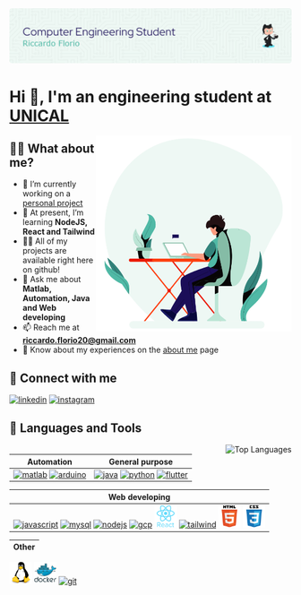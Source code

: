 <img src="./img/github-header-image.png">

# Hi 👋, I'm an engineering student at [UNICAL](https://www.unical.it/)

<img align="right" alt="Coding" width="350" src="./img/working-pic.gif">

## 🙋‍♂️ What about me?

- 🦾 I’m currently working on a [personal project](https://github.com/riccardo-florio/toggler-network)
- 🌱 At present, I’m learning **NodeJS, React and Tailwind**
- 👨‍💻 All of my projects are available right here on github!
- 💬 Ask me about **Matlab, Automation, Java and Web developing**
- 📫 Reach me at [**riccardo.florio20@gmail.com**](mailto:riccardo.florio20@gmail.com)
- 📄 Know about my experiences on the [about me](https://riccardoflorio.altervista.org/#about) page

<!-- - ⚡ Fun fact **TODO** -->

## 🤝 Connect with me

<!--
Link icone social: https://dev.to/envoy_/150-badges-for-github-pnk
-->

[![linkedin](https://img.shields.io/badge/LinkedIn-0077B5?style=for-the-badge&logo=linkedin&logoColor=white)](https://linkedin.com/in/riccardo-florio)
[![instagram](https://img.shields.io/badge/Instagram-E4405F?style=for-the-badge&logo=instagram&logoColor=white)](https://instagram.com/riccardo._.florio)

## 🔧 Languages and Tools

<!--
Link icone: https://devicon.dev/
-->

<img align="right" src="https://github-readme-stats.vercel.app/api/top-langs/?username=riccardo-florio&layout=pie" alt="Top Languages">


|Automation|General purpose|
|:------------:|:------------:|
|[<img src="https://cdn.jsdelivr.net/gh/devicons/devicon/icons/matlab/matlab-original.svg" alt="matlab" height="40"/>](https://www.mathworks.com/) [<img src="https://cdn.jsdelivr.net/gh/devicons/devicon/icons/arduino/arduino-original-wordmark.svg" alt="arduino" height="40"/>](https://www.arduino.cc/)|[<img src="https://cdn.jsdelivr.net/gh/devicons/devicon/icons/java/java-original.svg" alt="java" height="40"/>](https://www.mathworks.com/) [<img src="https://cdn.jsdelivr.net/gh/devicons/devicon/icons/python/python-original.svg" alt="python" height="40"/>](https://www.python.org/) [<img src="https://cdn.jsdelivr.net/gh/devicons/devicon/icons/flutter/flutter-original.svg" alt="flutter" height="40"/>](https://flutter.dev/)|

|Web developing|
|:------------:|
|[<img src="https://cdn.jsdelivr.net/gh/devicons/devicon/icons/javascript/javascript-original.svg" alt="javascript" height="40"/>](https://developer.mozilla.org/en-US/docs/Web/JavaScript) [<img src="https://cdn.jsdelivr.net/gh/devicons/devicon/icons/mysql/mysql-original.svg" alt="mysql" height="40"/>](https://www.mysql.com/) [<img src="https://cdn.jsdelivr.net/gh/devicons/devicon/icons/nodejs/nodejs-original.svg" alt="nodejs" height="40"/>](https://nodejs.org/) [<img src="https://www.vectorlogo.zone/logos/google_cloud/google_cloud-icon.svg" alt="gcp" height="40"/>](https://cloud.google.com/) [<img src="https://raw.githubusercontent.com/devicons/devicon/master/icons/react/react-original-wordmark.svg" alt="react" height="40"/>](https://reactjs.org/) [<img src="https://www.vectorlogo.zone/logos/tailwindcss/tailwindcss-icon.svg" alt="tailwind" height="40"/>](https://tailwindcss.com/) [<img src="https://raw.githubusercontent.com/devicons/devicon/master/icons/html5/html5-original-wordmark.svg" alt="html5" height="40"/>](https://www.w3.org/html/) [<img src="https://raw.githubusercontent.com/devicons/devicon/master/icons/css3/css3-original-wordmark.svg" alt="css3" height="40"/>](https://www.w3schools.com/css/)| 

|Other|
|:------------:|
[<img src="https://raw.githubusercontent.com/devicons/devicon/master/icons/linux/linux-original.svg" alt="linux" height="40"/>](https://www.linux.org/) [<img src="https://raw.githubusercontent.com/devicons/devicon/master/icons/docker/docker-original-wordmark.svg" alt="docker" height="40"/>](https://www.docker.com/) [<img src="https://www.vectorlogo.zone/logos/git-scm/git-scm-icon.svg" alt="git" height="40"/>](https://git-scm.com/) 
